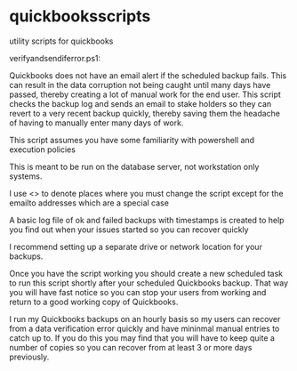 # quickbooksscripts
utility scripts for quickbooks


verifyandsendiferror.ps1:

Quickbooks does not have an email alert if the scheduled backup fails.  This can result in the data corruption not being caught until many days have passed, thereby creating a lot of manual work for the end user.  This script checks the backup log and sends an email to stake holders so they can revert to a very recent backup quickly, thereby saving them the headache of having to manually enter many days of work.

This script assumes you have some familiarity with powershell and execution policies

This is meant to be run on the database server, not workstation only systems.

I use <> to denote places where you must change the script except for the emailto addresses which are
a special case

A basic log file of ok and failed backups with timestamps is created to help you find out when your issues
started so you can recover quickly

I recommend setting up a separate drive or network location for your backups.

Once you have the script working you should create a new scheduled task to run this script shortly after your
scheduled Quickbooks backup.  That way you will have fast notice so you can stop your users from working and return to a good working copy of Quickbooks. 

I run my Quickbooks backups on an hourly basis so my users can recover from a data verification error quickly and have mininmal manual entries to catch up to.
If you do this you may find that you will have to keep quite a number of copies so you can recover from at least 3 or more days previously.

